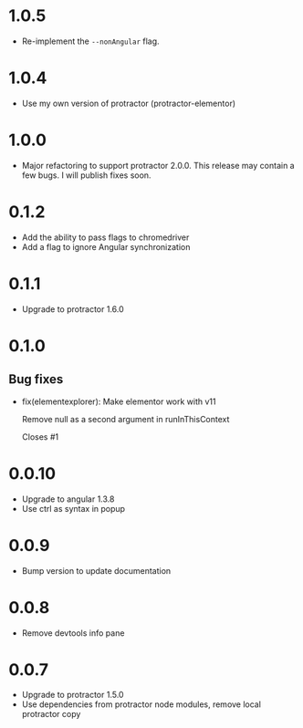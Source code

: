 # 1.0.5

 - Re-implement the `--nonAngular` flag.

# 1.0.4

 - Use my own version of protractor (protractor-elementor)

# 1.0.0

 - Major refactoring to support protractor 2.0.0. This release may contain a few
 bugs. I will publish fixes soon.

# 0.1.2

 - Add the ability to pass flags to chromedriver
 - Add a flag to ignore Angular synchronization

# 0.1.1

 - Upgrade to protractor 1.6.0

# 0.1.0

## Bug fixes

 - fix(elementexplorer): Make elementor work with v11

   Remove null as a second argument in runInThisContext

   Closes #1

# 0.0.10

 - Upgrade to angular 1.3.8
 - Use ctrl as syntax in popup

# 0.0.9

 - Bump version to update documentation

# 0.0.8

 - Remove devtools info pane

# 0.0.7

 - Upgrade to protractor 1.5.0
 - Use dependencies from protractor node modules, remove local protractor copy
